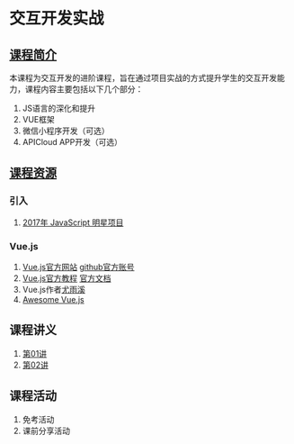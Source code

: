# 交互开发实战

## [课程简介](https://github.com/BestACE/interaction/issues/1)

本课程为交互开发的进阶课程，旨在通过项目实战的方式提升学生的交互开发能力，课程内容主要包括以下几个部分：
1. JS语言的深化和提升
2. VUE框架
3. 微信小程序开发（可选）
4. APICloud APP开发（可选）

## [课程资源](https://github.com/BestACE/interaction/issues/2)
### 引入
1. [2017年 JavaScript 明星项目](https://risingstars.js.org/2017/zh)

### Vue.js
1. [Vue.js官方网站](https://cn.vuejs.org/)  [github官方账号](https://github.com/vuejs/vue)
2. [Vue.js官方教程](https://cn.vuejs.org/v2/guide/) [官方文档](https://cn.vuejs.org/v2/api/)
3. Vue.js作者[尤雨溪](http://evanyou.me/)
4. [Awesome Vue.js](https://github.com/vuejs/awesome-vue)

## 课程讲义
1. [第01讲](https://bestace.github.io/interaction/ppts/ppt/01.html)
2. [第02讲](https://bestace.github.io/interaction/ppts/ppt/02.html)

## 课程活动
1. 免考活动
2. 课前分享活动

